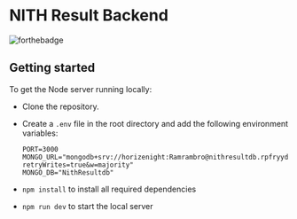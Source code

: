 # NITH Result Backend

![forthebadge](https://forthebadge.com/images/badges/made-with-javascript.svg)

## Getting started

To get the Node server running locally:

- Clone the repository.
- Create a `.env` file in the root directory and add the following environment variables:

  ```{.sourceCode .bash}
  PORT=3000
  MONGO_URL="mongodb+srv://horizenight:Ramrambro@nithresultdb.rpfryyd.mongodb.net/?retryWrites=true&w=majority"
  MONGO_DB="NithResultdb"
  ```
- `npm install` to install all required dependencies
- `npm run dev` to start the local server

<!-- Need to write how to use api  -->